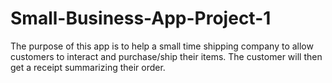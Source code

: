 # Small-Business-App-Project-1
The purpose of this app is to help a small time shipping company to allow customers to interact and purchase/ship their items. The customer will then get a receipt summarizing their order.
